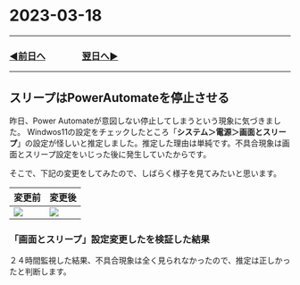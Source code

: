 # 2023-03-18

---
### [◀️前日へ](https://github.com/yuasys/chatty-journal/blob/main/2023/03/2023-03-17.md)&emsp;&emsp;&emsp;&emsp;[翌日へ▶️](https://github.com/yuasys/chatty-journal/blob/main/2023/03/2023-03-19.md)

---


## スリープはPowerAutomateを停止させる
昨日、Power Automateが意図しない停止してしまうという現象に気づきました。
Windwos11の設定をチェックしたところ「**システム＞電源＞画面とスリープ**」の設定が怪しいと推定しました。推定した理由は単純です。不具合現象は画面とスリープ設定をいじった後に発生していたからです。

そこで、下記の変更をしてみたので、しばらく様子を見てみたいと思います。

|変更前|変更後|
|----|----|
| ![](https://i.imgur.com/czntnUt.png) | ![](https://i.imgur.com/7gRtolw.png) |

### 「画面とスリープ」設定変更したを検証した結果

２４時間監視した結果、不具合現象は全く見られなかったので、推定は正しかったと判断します。
